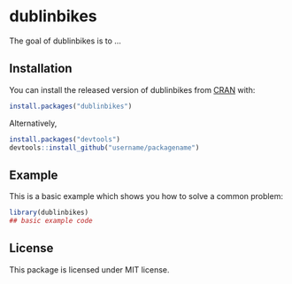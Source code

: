 
# dublinbikes

<!-- badges: start -->
<!-- badges: end -->

The goal of dublinbikes is to ...

## Installation

You can install the released version of dublinbikes from [CRAN](https://CRAN.R-project.org) with:

``` r
install.packages("dublinbikes")
```

Alternatively, 
``` r
install.packages("devtools")
devtools::install_github("username/packagename")
```

## Example

This is a basic example which shows you how to solve a common problem:

``` r
library(dublinbikes)
## basic example code
```

## License

This package is licensed under MIT license.

